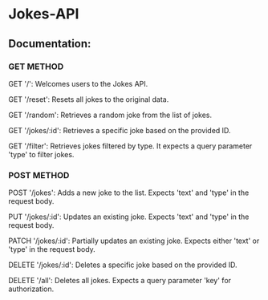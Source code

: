 # Jokes-API
## Documentation:

### GET METHOD

GET '/': Welcomes users to the Jokes API.

GET '/reset': Resets all jokes to the original data.

GET '/random': Retrieves a random joke from the list of jokes.

GET '/jokes/:id': Retrieves a specific joke based on the provided ID.

GET '/filter': Retrieves jokes filtered by type. It expects a query parameter 'type' to filter jokes.

### POST METHOD

POST '/jokes': Adds a new joke to the list. Expects 'text' and 'type' in the request body.

PUT '/jokes/:id': Updates an existing joke. Expects 'text' and 'type' in the request body.

PATCH '/jokes/:id': Partially updates an existing joke. Expects either 'text' or 'type' in the request body.

DELETE '/jokes/:id': Deletes a specific joke based on the provided ID.

DELETE '/all': Deletes all jokes. Expects a query parameter 'key' for authorization.
